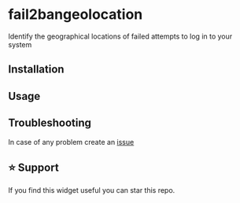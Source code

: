 # fail2bangeolocation
Identify the geographical locations of failed attempts to log in to your system

## Installation 

## Usage

## Troubleshooting

In case of any problem create an [issue](https://github.com/rubenhortas/awesome-ip-widget/issues/new)

## :star: Support

If you find this widget useful you can star this repo.
